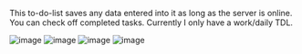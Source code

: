 This to-do-list saves any data entered into it as long as the server is online. You can check off completed tasks. Currently I only have a work/daily TDL.

![image](https://user-images.githubusercontent.com/38481385/132437463-2d2458cc-826f-402d-ade7-37b93abcb942.png)
![image](https://user-images.githubusercontent.com/38481385/132437473-77fdbdf1-3c7e-4352-bb1e-0988eb8917ab.png)
![image](https://user-images.githubusercontent.com/38481385/132437483-7e0d17bc-3093-4273-8596-fcb61cc9dfc1.png)
![image](https://user-images.githubusercontent.com/38481385/132437495-988ccc07-e0a7-4c24-96a2-98e6374b9f6c.png)
